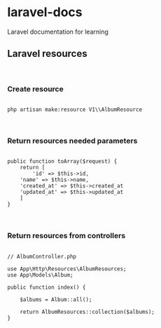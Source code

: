 # laravel-docs
Laravel documentation for learning  

## Laravel resources 

<br>

### Create resource  

```

php artisan make:resource V1\\AlbumResource

```

<br>


### Return resources needed parameters 

```

public function toArray($request) {
    return [
        'id' => $this->id,
 	'name' => $this->name,
	'created_at' => $this->created_at
	'updated_at' => $this->updated_at
    ]
}

```

<br>

### Return resources from controllers 

```

// AlbumController.php

use App\Http\Resources\AlbumResources;
use App\Models\Album;

public function index() {

    $albums = Album::all();

    return AlbumResources::collection($albums);
}

```
